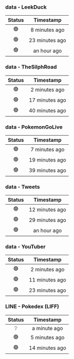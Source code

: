 ### data - LeekDuck
| Status | Timestamp |
|:------:|:---------:|
| 🟢 | 8 minutes ago |
| 🟢 | 23 minutes ago |
| 🟢 | an hour ago |

### data - TheSilphRoad
| Status | Timestamp |
|:------:|:---------:|
| 🟢 | 2 minutes ago |
| 🟢 | 17 minutes ago |
| 🟢 | 40 minutes ago |

### data - PokemonGoLive
| Status | Timestamp |
|:------:|:---------:|
| 🟢 | 7 minutes ago |
| 🟢 | 19 minutes ago |
| 🟢 | 39 minutes ago |

### data - Tweets
| Status | Timestamp |
|:------:|:---------:|
| 🟢 | 12 minutes ago |
| 🟢 | 29 minutes ago |
| 🟢 | an hour ago |

### data - YouTuber
| Status | Timestamp |
|:------:|:---------:|
| 🟢 | 2 minutes ago |
| 🟢 | 11 minutes ago |
| 🟢 | 23 minutes ago |

### LINE - Pokedex (LIFF)
| Status | Timestamp |
|:------:|:---------:|
| ❔ | a minute ago |
| 🟢 | 5 minutes ago |
| 🟢 | 14 minutes ago |

